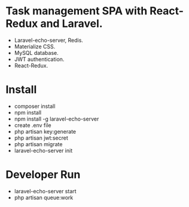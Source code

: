 <h1>Task management SPA with React-Redux and Laravel.</h1>
<ul>
    <li>Laravel-echo-server, Redis.</li>
    <li>Materialize CSS.</li>
    <li>MySQL database.</li>
    <li>JWT authentication.</li>
    <li>React-Redux.</li>
</ul>    

<h1>Install</h1>
<ul>
    <li>composer install</li>
    <li>npm install</li>
    <li>npm install -g laravel-echo-server</li>
    <li>create .env file</li>
    <li>php artisan key:generate</li>
    <li>php artisan jwt:secret</li>
    <li>php artisan migrate</li>
    <li>laravel-echo-server init</li>
</ul>

<h1>Developer Run</h1>
<ul>
    <li>laravel-echo-server start</li>
    <li>php artisan queue:work</li>
</ul>
